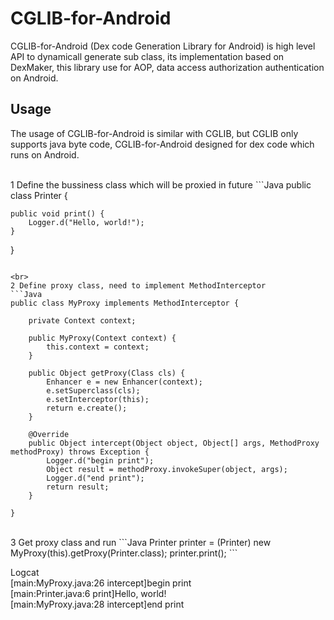 # CGLIB-for-Android
CGLIB-for-Android (Dex code Generation Library for Android) is high level API to dynamicall generate sub class, its implementation based on DexMaker, this library use for AOP, data access authorization authentication on Android.
<br>
## Usage
The usage of CGLIB-for-Android is similar with CGLIB, but CGLIB only supports java byte code, CGLIB-for-Android designed for dex code which runs on Android.

<br>
1 Define the bussiness class which will be proxied in future
```Java
public class Printer {
    
    public void print() {
        Logger.d("Hello, world!");
    }

}
```

<br>
2 Define proxy class, need to implement MethodInterceptor
```Java
public class MyProxy implements MethodInterceptor {
    
    private Context context;
    
    public MyProxy(Context context) {
        this.context = context;
    }
    
    public Object getProxy(Class cls) {
        Enhancer e = new Enhancer(context);
        e.setSuperclass(cls);
        e.setInterceptor(this);
        return e.create();
    }

    @Override
    public Object intercept(Object object, Object[] args, MethodProxy methodProxy) throws Exception {
        Logger.d("begin print");
        Object result = methodProxy.invokeSuper(object, args);
        Logger.d("end print");
        return result;
    }

}
```

<br>
3 Get proxy class and run
```Java
Printer printer = (Printer) new MyProxy(this).getProxy(Printer.class);
printer.print();
```

Logcat
<br>
[main:MyProxy.java:26 intercept]begin print
<br>
[main:Printer.java:6 print]Hello, world!
<br>
[main:MyProxy.java:28 intercept]end print


